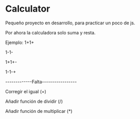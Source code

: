 # Calculator

Pequeño proyecto en desarrollo, para practicar un poco de js.


Por ahora la calculadora solo suma y resta.


Ejemplo:
1+1+


1-1-


1+1+-


1-1-+


-------------Falta-----------------

Corregir el igual (=) 


Añadir función de dividir (/)


Añadir función de multiplicar (*)
